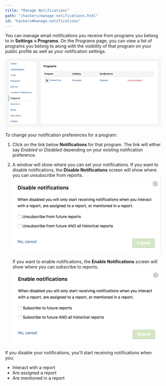 ```yaml
---
title: "Manage Notifications"
path: "/hackers/manage-notifications.html"
id: "hackers#manage-notifications"
---
```


You can manage email notifications you receive from programs you belong to in **Settings > Programs**. On the Programs page, you can view a list of programs you belong to along with the visibility of that program on your public profile as well as your notification settings.

![manage-notifications-1](./images/manage-notifications-1.png)

To change your notification preferences for a program:
1. Click on the link below **Notifications** for that program. The link will either say *Enabled* or *Disabled* depending on your existing notification preference.
2. A window will show where you can set your notifications.
   If you want to disable notifications, the **Disable Notifications** screen will show where you can unsubscribe from reports.
   ![manage-notifications-3](./images/manage-notifications-3.png)

   If you want to enable notifications, the **Enable Notifications** screen will show where you can subscribe to reports.
   ![manage-notifications-2](./images/manage-notifications-2.png)

If you disable your notifications, you'll start receiving notifications when you:
* Interact with a report
* Are assigned a report
* Are mentioned in a report
